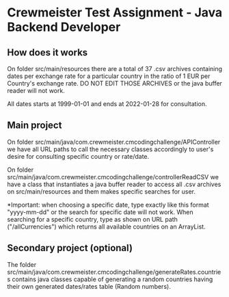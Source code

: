 # Crewmeister Test Assignment - Java Backend Developer

## How does it works
 On folder src/main/resources there are a total of 37 .csv archives containing dates per exchange rate for a particular
country in the ratio of 1 EUR per Country's exchange rate. DO NOT EDIT THOSE ARCHIVES or the java buffer reader will not work.

All dates starts at 1999-01-01 and ends at 2022-01-28 for consultation.

## Main project
 On folder src/main/java/com.crewmeister.cmcodingchallenge/APIController we have all URL paths to call the necessary classes
accordingly to user's desire for consulting specific country or rate/date.

 On folder src/main/java/com.crewmeister.cmcodingchallenge/controllerReadCSV we have a class that instantiates a java
buffer reader to access all .csv archives on src/main/resources and them makes specific searches for user.

*Important: when choosing a specific date, type exactly like this format "yyyy-mm-dd" or the search for specific date will not work.
When searching for a specific country, type as shown on URL path ("/allCurrencies") which returns all available countries
on an ArrayList<String>.

## Secondary project (optional)
 The folder src/main/java/com.crewmeister.cmcodingchallenge/generateRates.countries contains java classes capable of 
generating a random countries having their own generated dates/rates table (Random numbers).
